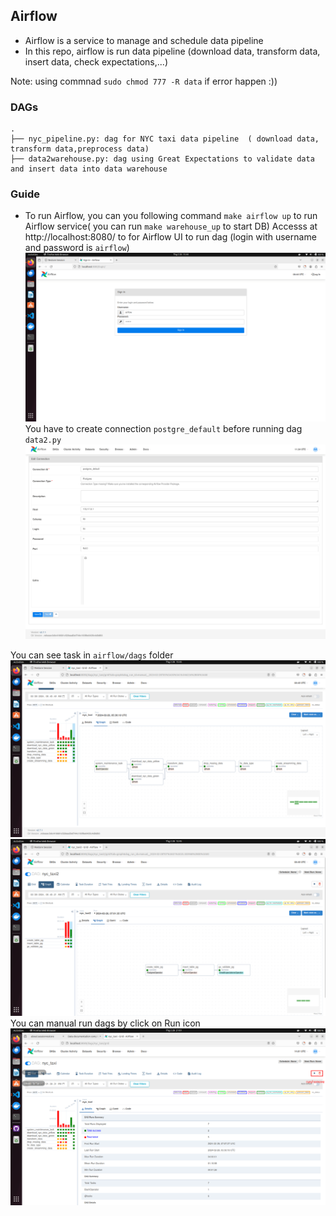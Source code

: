 ## Airflow

+ Airflow is a service to manage and schedule data pipeline
+ In this repo, airflow is run data pipeline (download data, transform data, insert data, check expectations,...)


Note: using commnad `sudo chmod 777 -R data` if error happen :))
### DAGs
```shell
.
├── nyc_pipeline.py: dag for NYC taxi data pipeline  ( download data, transform data,preprocess data)
├── data2warehouse.py: dag using Great Expectations to validate data and insert data into data warehouse
```
### Guide
+ To run Airflow, you can you following command ```make airflow up``` to run Airflow service( you can run ```make warehouse_up``` to start DB)
 Accesss at http://localhost:8080/ to for Airflow UI to run dag (login with username and password is `airflow`)
 ![](../imgs/airflow3.png)
 You have to create connection `postgre_default` before running dag ```data2.py```
 ![](../imgs/airflow1.png)

 You can see task in `airflow/dags` folder
 ![](../imgs/airflow4.png)
 ![](../imgs/airflow5.png)
  You can manual run dags by click on Run icon 
 ![](../imgs/airflow7.png)
